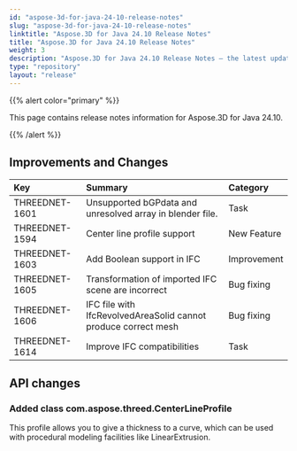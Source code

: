 ```yaml
---
id: "aspose-3d-for-java-24-10-release-notes"
slug: "aspose-3d-for-java-24-10-release-notes"
linktitle: "Aspose.3D for Java 24.10 Release Notes"
title: "Aspose.3D for Java 24.10 Release Notes"
weight: 3
description: "Aspose.3D for Java 24.10 Release Notes – the latest updates and fixes."
type: "repository"
layout: "release"
---
```


{{% alert color="primary" %}}

This page contains release notes information for Aspose.3D for Java 24.10.

{{% /alert %}}
## **Improvements and Changes**

|**Key**|**Summary**|**Category**|
| :- | :- | :- |
| THREEDNET-1601 | Unsupported bGPdata and unresolved array in blender file. | Task |
| THREEDNET-1594 | Center line profile support | New Feature |
| THREEDNET-1603 | Add Boolean support in IFC | Improvement |
| THREEDNET-1605 | Transformation of imported IFC scene are incorrect | Bug fixing |
| THREEDNET-1606 | IFC file with IfcRevolvedAreaSolid cannot produce correct mesh | Bug fixing |
| THREEDNET-1614 | Improve IFC compatibilities | Task |

## API changes ##

### Added class **com.aspose.threed.CenterLineProfile**

This profile allows you to give a thickness to a curve, which can be used with procedural modeling facilities like LinearExtrusion.
